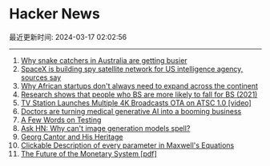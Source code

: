 # Hacker News

最近更新时间: 2024-03-17 02:02:56

--- 
1. [Why snake catchers in Australia are getting busier](https://www.nytimes.com/2024/03/14/world/australia/snakes-climate-change.html) 
2. [SpaceX is building spy satellite network for US intelligence agency, sources say](https://www.reuters.com/technology/space/musks-spacex-is-building-spy-satellite-network-us-intelligence-agency-sources-2024-03-16/) 
3. [Why African startups don't always need to expand across the continent](https://restofworld.org/2024/3-minutes-with-odun-eweniyi/) 
4. [Research shows that people who BS are more likely to fall for BS (2021)](https://uwaterloo.ca/news/media/research-shows-people-who-bs-are-more-likely-fall-bs) 
5. [TV Station Launches Multiple 4K Broadcasts OTA on ATSC 1.0 [video]](https://www.youtube.com/watch?v=e_94q9TCCDY) 
6. [Doctors are turning medical generative AI into a booming business](https://www.cnbc.com/2024/03/16/himss-2024-ambient-clinical-documentation-steals-the-show.html) 
7. [A Few Words on Testing](https://registerspill.thorstenball.com/p/a-few-words-on-testing) 
8. [Ask HN: Why can't image generation models spell?](https://news.ycombinator.com/item?id=39727376) 
9. [Georg Cantor and His Heritage](https://arxiv.org/abs/math/0209244) 
10. [Clickable Description of every parameter in Maxwell's Equations](https://maxwells-equations.com/) 
11. [The Future of the Monetary System [pdf]](https://www.credit-suisse.com/media/assets/corporate/docs/about-us/research/publications/csri-future-of-the-monetary-system.pdf) 
